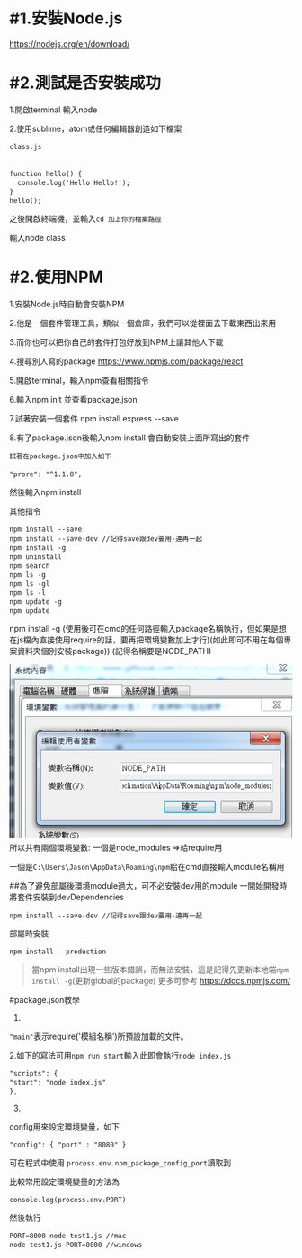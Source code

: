 # \#1.安裝Node.js

https://nodejs.org/en/download/







# \#2.測試是否安裝成功

1.開啟terminal 輸入node



2.使用sublime，atom或任何編輯器創造如下檔案

```
class.js


function hello() {
  console.log('Hello Hello!');
}
hello();

```

之後開啟終端機，並輸入`cd 加上你的檔案路徑`

輸入node class

# #2.使用NPM

1.安裝Node.js時自動會安裝NPM

2.他是一個套件管理工具，類似一個倉庫，我們可以從裡面去下載東西出來用

3.而你也可以把你自己的套件打包好放到NPM上讓其他人下載

4.搜尋別人寫的package https://www.npmjs.com/package/react

5.開啟terminal，輸入npm查看相關指令  

6.輸入npm init 並查看package.json

7.試著安裝一個套件 npm install express --save

8.有了package.json後輸入npm install 會自動安裝上面所寫出的套件
```
試著在package.json中加入如下

"prore": "^1.1.0",
```
然後輸入npm install


其他指令

```
npm install --save
npm install --save-dev //記得save跟dev要用-連再一起
npm install -g
npm uninstall
npm search
npm ls -g
npm ls -gl
npm ls -l
npm update -g
npm update
```

npm install  -g (使用後可在cmd的任何路徑輸入package名稱執行，但如果是想在js檔內直接使用require的話，要再把環境變數加上才行)(如此即可不用在每個專案資料夾個別安裝package))
(記得名稱要是NODE_PATH)

![](/assets/5a1c897c-0ff0-4f35-aa1c-36db81de39b6.png)
所以共有兩個環境變數:
一個是node_modules  =>給require用

一個是`C:\Users\Jason\AppData\Roaming\npm`給在cmd直接輸入module名稱用


##為了避免部屬後環境module過大，可不必安裝dev用的module
一開始開發時將套件安裝到devDependencies
```
npm install --save-dev //記得save跟dev要用-連再一起

```
部屬時安裝
```
npm install --production
```


>當npm install出現一些版本錯誤，而無法安裝，這是記得先更新本地端`npm install -g`(更新global的package)
更多可參考
https://docs.npmjs.com/


#package.json教學

1.
`"main"`表示require('模組名稱')所預設加載的文件。

2.如下的寫法可用`npm run start`輸入此即會執行`node index.js`

```
"scripts": {
"start": "node index.js"
},
```
3.
config用來設定環境變量，如下
```
"config": { "port" : "8080" }
```

可在程式中使用
`process.env.npm_package_config_port`讀取到

比較常用設定環境變量的方法為
```
console.log(process.env.PORT)
```
然後執行
```
PORT=8000 node test1.js //mac
node test1.js PORT=8000 //windows
```



